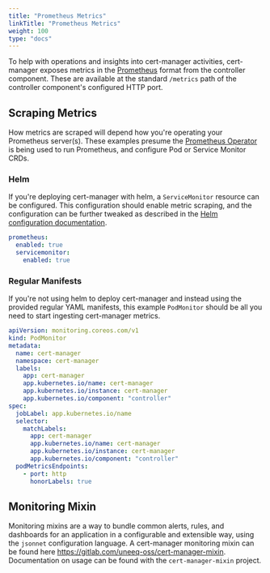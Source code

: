 ```yaml
---
title: "Prometheus Metrics"
linkTitle: "Prometheus Metrics"
weight: 100
type: "docs"
---
```


To help with operations and insights into cert-manager activities, cert-manager exposes metrics in the [Prometheus](https://prometheus.io/) format from the controller component. These are available at the standard `/metrics` path of the controller component's configured HTTP port.

## Scraping Metrics

How metrics are scraped will depend how you're operating your Prometheus server(s). These examples presume the [Prometheus Operator](https://github.com/prometheus-operator/prometheus-operator) is being used to run Prometheus, and configure Pod or Service Monitor CRDs.

### Helm

If you're deploying cert-manager with helm, a `ServiceMonitor` resource can be configured. This configuration should enable metric scraping, and the configuration can be further tweaked as described in the [Helm configuration documentation](https://github.com/jetstack/cert-manager/blob/master/deploy/charts/cert-manager/README.template.md#configuration).

```yaml
prometheus:
  enabled: true
  servicemonitor:
    enabled: true
```

### Regular Manifests

If you're not using helm to deploy cert-manager and instead using the provided regular YAML manifests, this example `PodMonitor` should be all you need to start ingesting cert-manager metrics.

```yaml
apiVersion: monitoring.coreos.com/v1
kind: PodMonitor
metadata:
  name: cert-manager
  namespace: cert-manager
  labels:
    app: cert-manager
    app.kubernetes.io/name: cert-manager
    app.kubernetes.io/instance: cert-manager
    app.kubernetes.io/component: "controller"
spec:
  jobLabel: app.kubernetes.io/name
  selector:
    matchLabels:
      app: cert-manager
      app.kubernetes.io/name: cert-manager
      app.kubernetes.io/instance: cert-manager
      app.kubernetes.io/component: "controller"
  podMetricsEndpoints:
    - port: http
      honorLabels: true
```

## Monitoring Mixin

Monitoring mixins are a way to bundle common alerts, rules, and dashboards for an application in a configurable and extensible way, using the `jsonnet` configuration language. A cert-manager monitoring mixin can be found here https://gitlab.com/uneeq-oss/cert-manager-mixin. Documentation on usage can be found with the `cert-manager-mixin` project.

